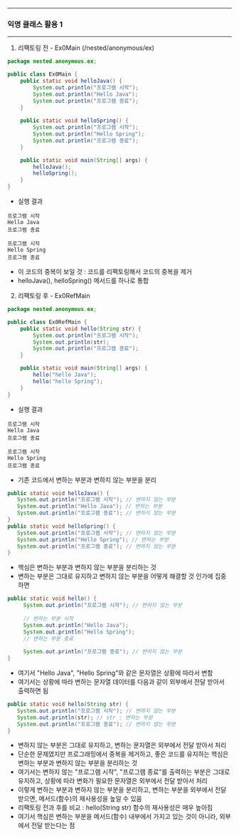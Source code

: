 -----
### 익명 클래스 활용 1
-----
1. 리팩토링 전 - Ex0Main (/nested/anonymous/ex)
```java
package nested.anonymous.ex;

public class Ex0Main {
    public static void helloJava() {
        System.out.println("프로그램 시작");
        System.out.println("Hello Java");
        System.out.println("프로그램 종료");
    }
    
    public static void helloSpring() {
        System.out.println("프로그램 시작");
        System.out.println("Hello Spring");
        System.out.println("프로그램 종료");
    }

    public static void main(String[] args) {
        helloJava();
        helloSpring();
    }
}
```
  - 실행 결과
```
프로그램 시작
Hello Java
프로그램 종료

프로그램 시작
Hello Spring
프로그램 종료
```
   - 이 코드의 중복이 보일 것 : 코드를 리팩토링해서 코드의 중복을 제거
   - helloJava(), helloSpring() 메서드를 하나로 통합

2. 리팩토링 후 - Ex0RefMain
```java
package nested.anonymous.ex;

public class Ex0RefMain {
    public static void hello(String str) {
        System.out.println("프로그램 시작");
        System.out.println(str);
        System.out.println("프로그램 종료");
    }

    public static void main(String[] args) {
        hello("hello Java");
        hello("hello Spring");
    }
}
```
  - 실행 결과
```
프로그램 시작
Hello Java
프로그램 종료

프로그램 시작
Hello Spring
프로그램 종료
```
   - 기존 코드에서 변하는 부분과 변하지 않는 부분을 분리
```java
public static void helloJava() {
   System.out.println("프로그램 시작"); // 변하지 않는 부분
   System.out.println("Hello Java"); // 변하는 부분
   System.out.println("프로그램 종료"); // 변하지 않는 부분
}
public static void helloSpring() {
   System.out.println("프로그램 시작"); // 변하지 않는 부분
   System.out.println("Hello Spring"); // 변하는 부분
   System.out.println("프로그램 종료"); // 변하지 않는 부분
}
```
  - 핵심은 변하는 부분과 변하지 않는 부분을 분리하는 것
  - 변하는 부분은 그대로 유지하고 변하지 않는 부분을 어떻게 해결할 것 인가에 집중하면
```java
public static void hello() {
     System.out.println("프로그램 시작"); // 변하지 않는 부분
    
     // 변하는 부분 시작
     System.out.println("Hello Java");
     System.out.println("Hello Spring");
     // 변하는 부분 종료
    
     System.out.println("프로그램 종료"); // 변하지 않는 부분
}
```
   - 여기서 "Hello Java", "Hello Spring"와 같은 문자열은 상황에 따라서 변함
   - 여기서는 상황에 따라 변하는 문자열 데이터를 다음과 같이 외부에서 전달 받아서 출력하면 됨
```java
public static void hello(String str) {
   System.out.println("프로그램 시작"); // 변하지 않는 부분
   System.out.println(str); // str : 변하는 부분
   System.out.println("프로그램 종료"); // 변하지 않는 부분
}
```
   - 변하지 않는 부분은 그대로 유지하고, 변하는 문자열은 외부에서 전달 받아서 처리
   - 단순한 문제였지만 프로그래밍에서 중복을 제거하고, 좋은 코드를 유지하는 핵심은 변하는 부분과 변하지 않는 부분을 분리하는 것
   - 여기서는 변하지 않는 "프로그램 시작", "프로그램 종료"를 출력하는 부분은 그대로 유지하고, 상황에 따라 변화가 필요한 문자열은 외부에서 전달 받아서 처리
   - 이렇게 변하는 부분과 변하지 않는 부분을 분리하고, 변하는 부분을 외부에서 전달 받으면, 메서드(함수)의 재사용성을 높일 수 있음
   - 리팩토링 전과 후를 비교 : hello(String str) 함수의 재사용성은 매우 높아짐
   - 여기서 핵심은 변하는 부분을 메서드(함수) 내부에서 가지고 있는 것이 아니라, 외부에서 전달 받는다는 점
